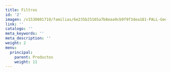 ```yaml
---
title: Filtros
id: '2'
imagen: /v1530801710/familias/6e235b25165a7b8eaa9cb9f9f3dea181-PALL-General.jpg
link: ''
catalogo: ''
meta_keywords: ''
meta_description: ''
weight: 2
menu:
  principal:
    parent: Productos
    weight: 11
---
```




